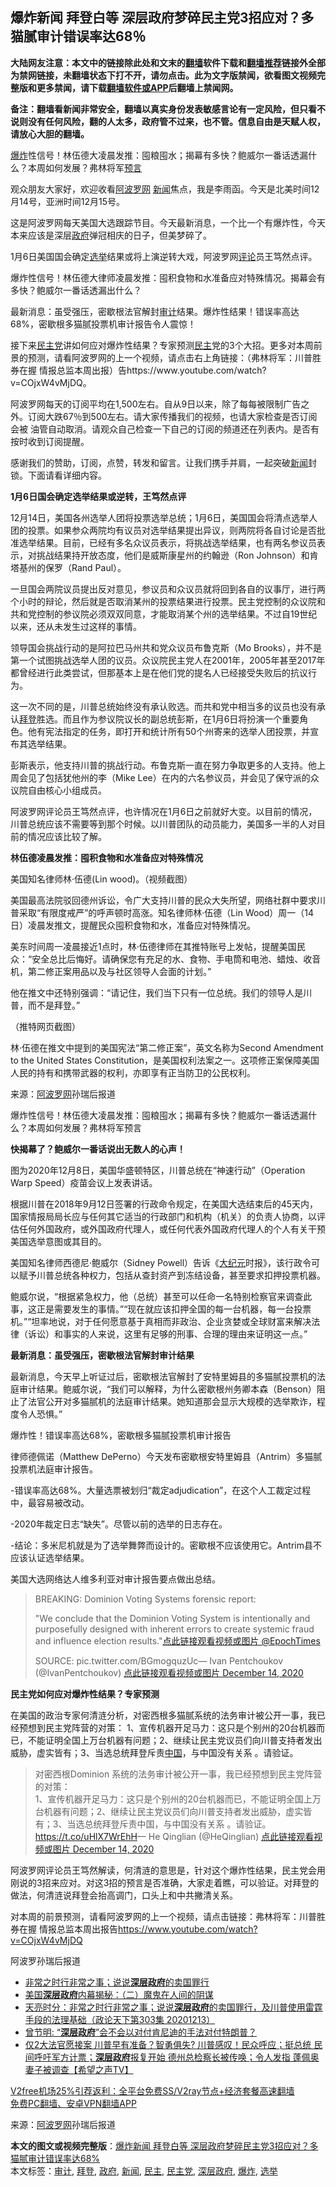  <h2>爆炸新闻 拜登白等 深层政府梦碎民主党3招应对？多猫腻审计错误率达68％</h2> <p class="notice"><b>大陆网友注意：本文中的链接除此处和文末的<a href="https://github.com/bannedbook/fanqiang" >翻墙</a>软件下载和<a href="https://github.com/killgcd/justmysocks/blob/master/README.md">翻墙推荐</a>链接外全部为禁网链接，未翻墙状态下打不开，请勿点击。此为文字版禁闻，欲看图文视频完整版和更多禁闻，请下载<a href="https://github.com/bannedbook/fanqiang">翻墙软件或APP</a>后翻墙上禁闻网。</p><p>备注：翻墙看新闻非常安全，翻墙以真实身份发表敏感言论有一定风险，但只看不说则没有任何风险，翻的人太多，政府管不过来，也不管。信息自由是天赋人权，请放心大胆的翻墙。</b></p>  <div class="entry"> <p id="summary"><a href="https://www.bannedbook.org/bnews/tag/%e7%88%86%e7%82%b8/" class="st_tag internal_tag" rel="tag" title="标签 爆炸 下的日志">爆炸</a>性信号！林伍德大凌晨发推：囤粮囤水；揭幕有多快？鲍威尔一番话透漏什么？本周如何发展？弗林将军<span class='wp_keywordlink'><a href="https://www.bannedbook.org/forum5/" title="预言玄学禁书下载" rel="nofollow">预言</a></span></p> <p>观众朋友大家好，欢迎收看<span class='wp_keywordlink_affiliate'><a href="https://www.aboluowang.com/" title="阿波罗网" target="_blank">阿波罗网</a></span> <span class='wp_keywordlink_affiliate'><a href="https://www.bannedbook.org/" title="新闻">新闻</a></span>焦点，我是李雨函。今天是北美时间12月14号，亚洲时间12月15号。</p> <p>这是阿波罗网每天美国大选跟踪节目。今天最新消息，一个比一个有爆炸性，今天本来应该是深层<a href="https://www.bannedbook.org/bnews/tag/%e6%94%bf%e5%ba%9c/" class="st_tag internal_tag" rel="tag" title="标签 政府 下的日志">政府</a>弹冠相庆的日子，但美梦碎了。</p> <p>1月6日美国国会确定<a href="https://www.bannedbook.org/bnews/tag/%e9%80%89%e4%b8%be/" class="st_tag internal_tag" rel="tag" title="标签 选举 下的日志">选举</a>结果或将上演逆转大戏，阿波罗网<span class='wp_keywordlink_affiliate'><a href="https://www.bannedbook.org/bnews/comments/" title="新闻评论" target="_blank">评论</a></span>员王笃然点评。</p> <p>爆炸性信号！林伍德大律师凌晨发推：囤积食物和水准备应对特殊情况。揭幕会有多快？鲍威尔一番话透漏出什么？</p> <p>最新消息：虽受强压，密歇根法官解封<a href="https://www.bannedbook.org/bnews/tag/%E5%AE%A1%E8%AE%A1/" class="st_tag internal_tag" rel="tag" title="标签 审计 下的日志">审计</a>结果。爆炸性结果！错误率高达68%，密歇根多猫腻投票机审计报告令人震惊！</p> <p>接下来<a href="https://www.bannedbook.org/bnews/tag/%e6%b0%91%e4%b8%bb%e5%85%9a/" class="st_tag internal_tag" rel="tag" title="标签 民主党 下的日志">民主党</a>讲如何应对爆炸性结果？专家预测<a href="https://www.bannedbook.org/bnews/tag/%e6%b0%91%e4%b8%bb/" class="st_tag internal_tag" rel="tag" title="标签 民主 下的日志">民主</a>党的3个大招。更多对本周前景的预测，请看阿波罗网的上一个视频，请点击右上角链接：（弗林将军：川普胜券在握 情报总监本周出报）告https://www.youtube.com/watch?v=COjxW4vMjDQ。</p> <p>阿波罗网每天的订阅平均在1,500左右。自从9日以来，除了每每被限制广告之外。订阅大跌67％到500左右。请大家传播我们的视频，也请大家检查是否订阅会被 油管自动取消。请观众自己检查一下自己的订阅的频道还在列表内。是否有按时收到订阅提醒。</p> <p>感谢我们的赞助，订阅，点赞，转发和留言。让我们携手并肩，一起突破<a href="https://www.bannedbook.org/bnews/tag/%E6%96%B0%E9%97%BB/" class="st_tag internal_tag" rel="tag" title="标签 新闻 下的日志">新闻</a>封锁。下面请看详细内容。</p> <p><strong>1月6日国会确定选举结果或逆转，王笃然点评</strong></p> <p>12月14日，美国各州选举人团将投票选举总统；1月6日，美国国会将清点选举人团的投票。如果参众两院均有议员对选举结果提出异议，则两院将各自讨论是否批准选举结果。目前，已经有多名众议员表示，将挑战选举结果，也有两名参议员表示，对挑战结果持开放态度，他们是威斯康星州的约翰逊（Ron Johnson）和肯塔基州的保罗（Rand Paul）。</p> <p>一旦国会两院议员提出反对意见，参议员和众议员就将回到各自的议事厅，进行两个小时的辩论，然后就是否取消某州的投票结果进行投票。民主党控制的众议院和共和党控制的参议院必须双双同意，才能取消某个州的选举结果。不过自19世纪以来，还从未发生过这样的事情。</p>  <p>领导国会挑战行动的是阿拉巴马州共和党众议员布鲁克斯（Mo Brooks），并不是第一个试图挑战选举人团的议员。众议院民主党人在2001年，2005年甚至2017年都曾经进行此类尝试，但那基本上是在他们党的提名人已经接受失败后的抗议行为。</p> <p>这一次不同的是，川普总统始终没有承认败选。而共和党中相当多的议员也没有承认<a href="https://www.bannedbook.org/bnews/tag/%e6%8b%9c%e7%99%bb/" class="st_tag internal_tag" rel="tag" title="标签 拜登 下的日志">拜登</a>胜选。而且作为参议院议长的副总统彭斯，在1月6日将扮演一个重要角色。他有宪法指定的任务，即打开和统计所有50个州寄来的选举人团投票，并宣布其选举结果。</p> <p>彭斯表示，他支持川普的挑战行动。布鲁克斯一直在努力争取更多的人支持。他上周会见了包括犹他州的李（Mike Lee）在内的六名参议员，并会见了保守派的众议院自由核心小组成员。</p> <p>阿波罗网评论员王笃然点评，也许情况在1月6日之前就好大变。以目前的情况，川普总统应该不需要等到那个时候。以川普团队的动员能力，美国多一半的人对目前的情况应该比较了解。</p> <p><strong>林伍德凌晨发推：囤积食物和水准备应对特殊情况</strong></p> <p>美国知名律师林‧伍德(Lin wood)。（视频截图）</p> <p>美国最高法院驳回德州诉讼，令广大支持川普的民众大失所望，网络社群中要求川普采取&ldquo;有限度戒严&rdquo;的呼声顿时高涨。知名律师林‧伍德（Lin Wood）周一（14日）凌晨发推文，提醒民众囤积食物和水，准备应对特殊情况。</p> <p>美东时间周一凌晨接近1点时，林‧伍德律师在其推特账号上发帖，提醒美国民众：&ldquo;安全总比后悔好。请确保您有充足的水、食物、手电筒和电池、蜡烛、收音机，第二修正案用品以及与社区领导人会面的计划。&rdquo;</p> <p>他在推文中还特别强调：&ldquo;请记住，我们当下只有一位总统。我们的领导人是川普，而不是拜登。&rdquo;</p> <p>（推特网页截图）</p> <p>林‧伍德在推文中提到的美国宪法&ldquo;第二修正案&rdquo;，英文名称为Second Amendment to the United States Constitution，是美国权利法案之一。这项修正案保障美国人民的持有和携带武器的权利，亦即享有正当防卫的公民权利。</p> <p> 来源：<a href="https://www.aboluowang.com/2020/1215/1534070.html" target="_blank">阿波罗网</a>孙瑞后报道 </p>  <p id="summary">爆炸性信号！林伍德大凌晨发推：囤粮囤水；揭幕有多快？鲍威尔一番话透漏什么？本周如何发展？弗林将军预言</p> <p><strong>快揭幕了？鲍威尔一番话说出无数人的心声！</strong></p> <p>图为2020年12月8日，美国华盛顿特区，川普总统在&ldquo;神速行动&rdquo;（Operation Warp Speed）疫苗会议上发表讲话。</p> <p>根据川普在2018年9月12日签署的行政命令规定，在美国大选结束后的45天内，国家情报局局长应与任何其它适当的行政部门和机构（机关）的负责人协商，以评估任何外国政府，或外国政府代理人，或任何代表外国政府代理人的个人有关干预美国选举意图或其目的。</p> <p>美国知名律师西德尼‧鲍威尔（Sidney Powell）告诉《<span class='wp_keywordlink_affiliate'><a href="http://www.epochtimes.com/" title="大纪元" target="_blank">大纪元</a></span>时报》，该行政令可以赋予川普总统各种权力，包括从查封资产到冻结设备，甚至要求扣押投票机器。</p> <p>鲍威尔说，&ldquo;根据紧急权力，他（总统）甚至可以任命一名特别检察官来调查此事，这正是需要发生的事情。&rdquo;&ldquo;现在就应该扣押全国的每一台机器，每一台投票机。&rdquo;&ldquo;坦率地说，对于任何愿意基于真相而非政治、企业贪婪或全球财富来解决法律（诉讼）和事实的人来说，这里有足够的刑事、合理的理由来证明这一点。&rdquo;</p> <p><strong>最新消息：虽受强压，密歇根法官解封审计结果</strong></p> <p>最新消息，今天早上听证过后，密歇根法官解封了安特里姆县的多猫腻投票机的法庭审计结果。鲍威尔说，&ldquo;我们可以解释，为什么密歇根州务卿本森（Benson）阻止了法官公开对多猫腻机的法庭审计结果。她知道那会显示大规模的选举欺诈，程度令人恐惧。&rdquo;</p> <p>爆炸性！错误率高达68%，密歇根多猫腻投票机审计报告</p> <p>律师德佩诺（Matthew DePerno）今天发布密歇根安特里姆县（Antrim）多猫腻投票机法庭审计报告。</p> <p>-错误率高达68%。大量选票被划归&ldquo;裁定adjudication&rdquo;，在这个人工裁定过程中，最容易被改动。</p> <p>-2020年裁定日志&ldquo;缺失&rdquo;。尽管以前的选举的日志存在。</p>  <p>-结论：多米尼机就是为了选举舞弊而设计的。密歇根不应该使用它。Antrim县不应该认证选举结果。</p> <p>美国大选网络达人维多利亚对审计报告要点做出总结。</p> <blockquote><p>  BREAKING: Dominion Voting Systems forensic report:</p> <p>&quot;We conclude that the Dominion Voting System is intentionally and purposefully designed with inherent errors to create systemic fraud and influence election results.&quot;<a href="https://twitter.com/EpochTimes?ref_src=twsrc%5Etfw">点此链接观看视频或图片 @EpochTimes</a></p> <p>SOURCE: pic.twitter.com/BGmogquzUc&mdash; Ivan Pentchoukov (@IvanPentchoukov) <a href="https://twitter.com/IvanPentchoukov/status/1338505355463188482?ref_src=twsrc%5Etfw">点此链接观看视频或图片 December 14, 2020</a></p></blockquote> <p><strong>民主党如何应对爆炸性结果？专家预测</strong></p> <p>在美国的政治专家何清涟分析，对密西根多猫腻系统的法务审计被公开一事，我已经预想到民主党阵营的对策： 1、宣传机器开足马力：这只是个别州的20台机器而已，不能证明全国上万台机器有问题；2、继续让民主党议员们向川普支持者发出威胁，虚实皆有；3、当选总统拜登斥责<span class='wp_keywordlink_affiliate'><a href="https://www.bannedbook.org/" title="中国" target="_blank">中国</a></span>，与中国没有关系 。请验证。</p> <blockquote><p>对密西根Dominion 系统的法务审计被公开一事，我已经预想到民主党阵营的对策：<br />1、宣传机器开足马力：这只是个别州的20台机器而已，不能证明全国上万台机器有问题；2、继续让民主党议员们向川普支持者发出威胁，虚实皆有；3、当选总统拜登斥责中国，与中国没有关系 。请验证。<a href="https://t.co/uHlX7WrEhH">https://t.co/uHlX7WrEhH</a>&mdash; He Qinglian (@HeQinglian) <a href="https://twitter.com/HeQinglian/status/1338531613538459651?ref_src=twsrc%5Etfw">点此链接观看视频或图片 December 14, 2020</a></p></blockquote> <p>阿波罗网评论员王笃然解读，何清涟的意思是，针对这个爆炸性结果，民主党会用刚说的3招来应对。对这3招的预言是否准确，大家走着瞧，可以验证。对拜登的做法，何清涟说拜登会抬高调门，口头上和中共撇清关系。</p> <p>对本周的前景预测，请看阿波罗网的上一个视频，请点击链接：弗林将军：川普胜券在握 情报总监本周出报告<a href="https://www.youtube.com/watch?v=COjxW4vMjDQ">https://www.youtube.com/watch?v=COjxW4vMjDQ</a>&nbsp;</p> <p>阿波罗孙瑞后报道</p> <ul class='op-related-articles' title='相关阅读'> <li><a href='https://www.bannedbook.org/bnews/taiwannews/20201214/1447460.html' target='_blank'>非常之时行非常之事；说说<b>深层政府</b>的卖国罪行</a></li> <li><a href='https://www.bannedbook.org/bnews/bannedvideo/20201214/1447436.html' target='_blank'>美国<b>深层政府</b>内幕揭秘：（二）魔鬼在人间的阴谋</a></li> <li><a href='https://www.bannedbook.org/bnews/cbnews/20201214/1447369.html' target='_blank'>天亮时分：非常之时行非常之事；说说<b>深层政府</b>的卖国罪行，及川普使用雷霆手段的法理基础（政论天下第303集 20201213）</a></li> <li><a href='https://www.bannedbook.org/bnews/ssgc/20201123/1446927.html' target='_blank'>曾节明: “<b>深层政府</b>”会不会以对付肯尼迪的手法对付特朗普？</a></li> <li><a href='https://www.bannedbook.org/bnews/cbnews/20201213/1446711.html' target='_blank'>仅2大法官愿接案 川普早有准备？智勇俱失? 川普感叹！民众呼应；挺总统  民间呼吁军方计票；<b>深层政府</b>报复开始  德州总检察长被传唤；令人发指  蓬佩奥妻子被调查【希望之声TV】</a></li> </ul> <p class="texttj"> <a href="https://github.com/bannedbook/fanqiang/wiki/V2ray%E6%9C%BA%E5%9C%BA" target="_blank">V2free机场25%引荐返利：全平台免费SS/V2ray节点+经济套餐高速翻墙</a><br/> <a href="https://github.com/bannedbook/fanqiang/wiki/%E7%A6%81%E9%97%BB%E7%BD%91%E5%AE%89%E5%8D%93%E7%BF%BB%E5%A2%99%E6%96%B0%E9%97%BBAPP" target="_blank">免费PC翻墙、安卓VPN翻墙APP</a></p><p> 来源：<a href="https://www.aboluowang.com/2020/1215/1534070.html" target="_blank">阿波罗网</a>孙瑞后报道 </p> <a name='sharetosocial'></a>       <div><b>本文的图文或视频完整版</b>：<a href='https://www.bannedbook.org/bnews/topimagenews/20201215/1447817.html'>爆炸新闻 拜登白等 深层政府梦碎民主党3招应对？多猫腻审计错误率达68%</a></div>  </div><!--END ENTRY--> <div class="postfooter"> <div>本文标签：<a href="https://www.bannedbook.org/bnews/tag/%E5%AE%A1%E8%AE%A1/" rel="tag">审计</a>, <a href="https://www.bannedbook.org/bnews/tag/%e6%8b%9c%e7%99%bb/" rel="tag">拜登</a>, <a href="https://www.bannedbook.org/bnews/tag/%e6%94%bf%e5%ba%9c/" rel="tag">政府</a>, <a href="https://www.bannedbook.org/bnews/tag/%E6%96%B0%E9%97%BB/" rel="tag">新闻</a>, <a href="https://www.bannedbook.org/bnews/tag/%e6%b0%91%e4%b8%bb/" rel="tag">民主</a>, <a href="https://www.bannedbook.org/bnews/tag/%e6%b0%91%e4%b8%bb%e5%85%9a/" rel="tag">民主党</a>, <a href="https://www.bannedbook.org/bnews/tag/%E6%B7%B1%E5%B1%82%E6%94%BF%E5%BA%9C/" rel="tag">深层政府</a>, <a href="https://www.bannedbook.org/bnews/tag/%e7%88%86%e7%82%b8/" rel="tag">爆炸</a>, <a href="https://www.bannedbook.org/bnews/tag/%e9%80%89%e4%b8%be/" rel="tag">选举</a></div>  </div><!--END POSTFOOTER--> 